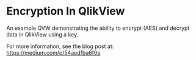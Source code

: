 # Encryption In QlikView
  An example QVW demonstrating the ability to encrypt (AES) and decrypt data in QlikView using a key.

  For more information, see the blog post at: https://medium.com/p/54aedfba6f0e

